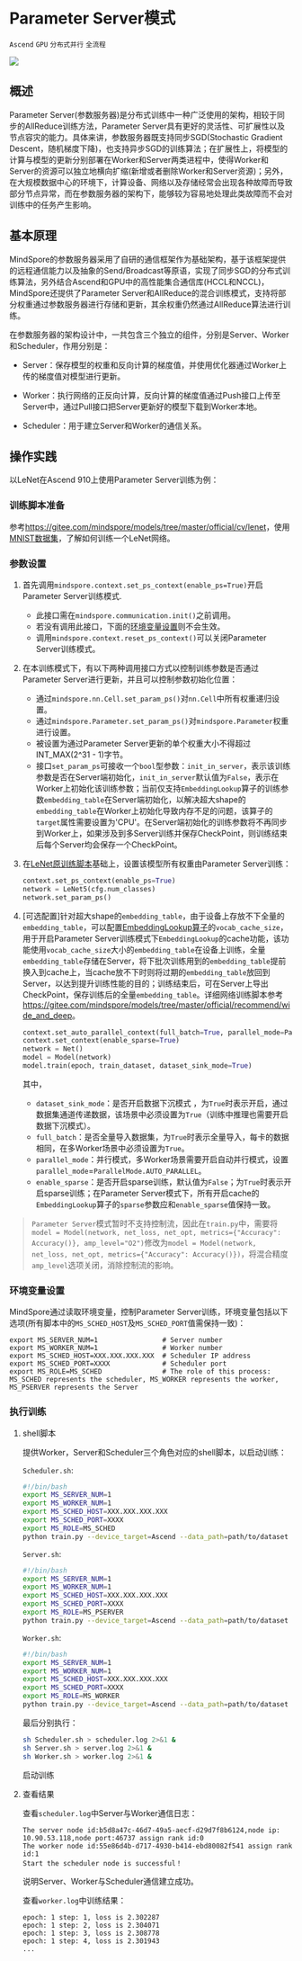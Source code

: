 # Parameter Server模式

`Ascend` `GPU` `分布式并行` `全流程`

<a href="https://gitee.com/mindspore/docs/blob/master/docs/mindspore/programming_guide/source_zh_cn/apply_parameter_server_training.md" target="_blank"><img src="https://mindspore-website.obs.cn-north-4.myhuaweicloud.com/website-images/master/resource/_static/logo_source.png"></a>

## 概述

Parameter Server(参数服务器)是分布式训练中一种广泛使用的架构，相较于同步的AllReduce训练方法，Parameter Server具有更好的灵活性、可扩展性以及节点容灾的能力。具体来讲，参数服务器既支持同步SGD(Stochastic Gradient Descent，随机梯度下降)，也支持异步SGD的训练算法；在扩展性上，将模型的计算与模型的更新分别部署在Worker和Server两类进程中，使得Worker和Server的资源可以独立地横向扩缩(新增或者删除Worker和Server资源)；另外，在大规模数据中心的环境下，计算设备、网络以及存储经常会出现各种故障而导致部分节点异常，而在参数服务器的架构下，能够较为容易地处理此类故障而不会对训练中的任务产生影响。

## 基本原理

MindSpore的参数服务器采用了自研的通信框架作为基础架构，基于该框架提供的远程通信能力以及抽象的Send/Broadcast等原语，实现了同步SGD的分布式训练算法，另外结合Ascend和GPU中的高性能集合通信库(HCCL和NCCL)，MindSpore还提供了Parameter Server和AllReduce的混合训练模式，支持将部分权重通过参数服务器进行存储和更新，其余权重仍然通过AllReduce算法进行训练。

在参数服务器的架构设计中，一共包含三个独立的组件，分别是Server、Worker和Scheduler，作用分别是：

- Server：保存模型的权重和反向计算的梯度值，并使用优化器通过Worker上传的梯度值对模型进行更新。

- Worker：执行网络的正反向计算，反向计算的梯度值通过Push接口上传至Server中，通过Pull接口把Server更新好的模型下载到Worker本地。

- Scheduler：用于建立Server和Worker的通信关系。

## 操作实践

以LeNet在Ascend 910上使用Parameter Server训练为例：

### 训练脚本准备

参考<https://gitee.com/mindspore/models/tree/master/official/cv/lenet>，使用[MNIST数据集](http://yann.lecun.com/exdb/mnist/)，了解如何训练一个LeNet网络。

### 参数设置

1. 首先调用`mindspore.context.set_ps_context(enable_ps=True)`开启Parameter Server训练模式.

    - 此接口需在`mindspore.communication.init()`之前调用。
    - 若没有调用此接口，下面的[环境变量设置](https://www.mindspore.cn/docs/programming_guide/zh-CN/master/apply_parameter_server_training.html#环境变量设置)则不会生效。
    - 调用`mindspore.context.reset_ps_context()`可以关闭Parameter Server训练模式。

2. 在本训练模式下，有以下两种调用接口方式以控制训练参数是否通过Parameter Server进行更新，并且可以控制参数初始化位置：

    - 通过`mindspore.nn.Cell.set_param_ps()`对`nn.Cell`中所有权重递归设置。
    - 通过`mindspore.Parameter.set_param_ps()`对`mindspore.Parameter`权重进行设置。
    - 被设置为通过Parameter Server更新的单个权重大小不得超过INT_MAX(2^31 - 1)字节。
    - 接口`set_param_ps`可接收一个`bool`型参数：`init_in_server`，表示该训练参数是否在Server端初始化，`init_in_server`默认值为`False`，表示在Worker上初始化该训练参数；当前仅支持`EmbeddingLookup`算子的训练参数`embedding_table`在Server端初始化，以解决超大shape的`embedding_table`在Worker上初始化导致内存不足的问题，该算子的`target`属性需要设置为'CPU'。在Server端初始化的训练参数将不再同步到Worker上，如果涉及到多Server训练并保存CheckPoint，则训练结束后每个Server均会保存一个CheckPoint。

3. 在[LeNet原训练脚本](https://gitee.com/mindspore/models/blob/master/official/cv/lenet/train.py)基础上，设置该模型所有权重由Parameter Server训练：

    ```python
    context.set_ps_context(enable_ps=True)
    network = LeNet5(cfg.num_classes)
    network.set_param_ps()
    ```

4. [可选配置]针对超大shape的`embedding_table`，由于设备上存放不下全量的`embedding_table`，可以配置[EmbeddingLookup算子](https://www.mindspore.cn/docs/api/zh-CN/master/api_python/nn/mindspore.nn.EmbeddingLookup.html)的`vocab_cache_size`，用于开启Parameter Server训练模式下`EmbeddingLookup`的cache功能，该功能使用`vocab_cache_size`大小的`embedding_table`在设备上训练，全量`embedding_table`存储在Server，将下批次训练用到的`embedding_table`提前换入到cache上，当cache放不下时则将过期的`embedding_table`放回到Server，以达到提升训练性能的目的；训练结束后，可在Server上导出CheckPoint，保存训练后的全量`embedding_table`。详细网络训练脚本参考<https://gitee.com/mindspore/models/tree/master/official/recommend/wide_and_deep>。

    ```python
    context.set_auto_parallel_context(full_batch=True, parallel_mode=ParallelMode.AUTO_PARALLEL)
    context.set_context(enable_sparse=True)
    network = Net()
    model = Model(network)
    model.train(epoch, train_dataset, dataset_sink_mode=True)
    ```

    其中，

    - `dataset_sink_mode`：是否开启数据下沉模式 ，为`True`时表示开启，通过数据集通道传递数据，该场景中必须设置为`True`（训练中推理也需要开启数据下沉模式）。
    - `full_batch`：是否全量导入数据集，为`True`时表示全量导入，每卡的数据相同，在多Worker场景中必须设置为`True`。
    - `parallel_mode`：并行模式，多Worker场景需要开启自动并行模式，设置`parallel_mode`=`ParallelMode.AUTO_PARALLEL`。
    - `enable_sparse`：是否开启sparse训练，默认值为`False`；为`True`时表示开启sparse训练；在Parameter Server模式下，所有开启cache的`EmbeddingLookup`算子的`sparse`参数应和`enable_sparse`值保持一致。

> `Parameter Server`模式暂时不支持控制流，因此在`train.py`中，需要将`model = Model(network, net_loss, net_opt, metrics={"Accuracy": Accuracy()}, amp_level="O2")`修改为`model = Model(network, net_loss, net_opt, metrics={"Accuracy": Accuracy()})`，将混合精度`amp_level`选项关闭，消除控制流的影响。

### 环境变量设置

MindSpore通过读取环境变量，控制Parameter Server训练，环境变量包括以下选项(所有脚本中的`MS_SCHED_HOST`及`MS_SCHED_PORT`值需保持一致)：

```text
export MS_SERVER_NUM=1                # Server number
export MS_WORKER_NUM=1                # Worker number
export MS_SCHED_HOST=XXX.XXX.XXX.XXX  # Scheduler IP address
export MS_SCHED_PORT=XXXX             # Scheduler port
export MS_ROLE=MS_SCHED               # The role of this process: MS_SCHED represents the scheduler, MS_WORKER represents the worker, MS_PSERVER represents the Server
```

### 执行训练

1. shell脚本

    提供Worker，Server和Scheduler三个角色对应的shell脚本，以启动训练：

    `Scheduler.sh`:

    ```bash
    #!/bin/bash
    export MS_SERVER_NUM=1
    export MS_WORKER_NUM=1
    export MS_SCHED_HOST=XXX.XXX.XXX.XXX
    export MS_SCHED_PORT=XXXX
    export MS_ROLE=MS_SCHED
    python train.py --device_target=Ascend --data_path=path/to/dataset
    ```

    `Server.sh`:

    ```bash
    #!/bin/bash
    export MS_SERVER_NUM=1
    export MS_WORKER_NUM=1
    export MS_SCHED_HOST=XXX.XXX.XXX.XXX
    export MS_SCHED_PORT=XXXX
    export MS_ROLE=MS_PSERVER
    python train.py --device_target=Ascend --data_path=path/to/dataset
    ```

    `Worker.sh`:

    ```bash
    #!/bin/bash
    export MS_SERVER_NUM=1
    export MS_WORKER_NUM=1
    export MS_SCHED_HOST=XXX.XXX.XXX.XXX
    export MS_SCHED_PORT=XXXX
    export MS_ROLE=MS_WORKER
    python train.py --device_target=Ascend --data_path=path/to/dataset
    ```

    最后分别执行：

    ```bash
    sh Scheduler.sh > scheduler.log 2>&1 &
    sh Server.sh > server.log 2>&1 &
    sh Worker.sh > worker.log 2>&1 &
    ```

    启动训练

2. 查看结果

    查看`scheduler.log`中Server与Worker通信日志：

    ```text
    The server node id:b5d8a47c-46d7-49a5-aecf-d29d7f8b6124,node ip: 10.90.53.118,node port:46737 assign rank id:0
    The worker node id:55e86d4b-d717-4930-b414-ebd80082f541 assign rank id:1
    Start the scheduler node is successful！
    ```

    说明Server、Worker与Scheduler通信建立成功。

    查看`worker.log`中训练结果：

    ```text
    epoch: 1 step: 1, loss is 2.302287
    epoch: 1 step: 2, loss is 2.304071
    epoch: 1 step: 3, loss is 2.308778
    epoch: 1 step: 4, loss is 2.301943
    ...
    ```
